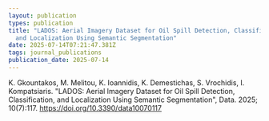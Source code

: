 ```yaml
---
layout: publication
types: publication
title: "LADOS: Aerial Imagery Dataset for Oil Spill Detection, Classification,
  and Localization Using Semantic Segmentation"
date: 2025-07-14T07:21:47.381Z
tags: journal_publications
publication_date: 2025-07-14
---
```

<!--StartFragment -->

K. Gkountakos, M. Melitou, K. Ioannidis, K. Demestichas, S. Vrochidis, I. Kompatsiaris. "LADOS: Aerial Imagery Dataset for Oil Spill Detection, Classification, and Localization Using Semantic Segmentation", Data. 2025; 10(7):117. https://doi.org/10.3390/data10070117

<!--EndFragment -->